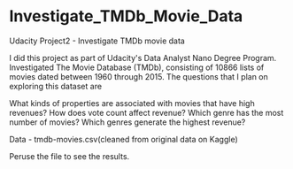 # Investigate_TMDb_Movie_Data
Udacity Project2 - Investigate TMDb movie data 

I did this project as part of Udacity's Data Analyst Nano Degree Program. Investigated The Movie Database (TMDb), consisting of  10866 lists of movies dated between 1960 through 2015. The questions that I plan on exploring this dataset are

What kinds of properties are associated with movies that have high revenues?
How does vote count affect revenue?
Which genre has the most number of movies?
Which genres generate the highest revenue?

Data - tmdb-movies.csv(cleaned from original data on Kaggle)

Peruse the file to see the results.
